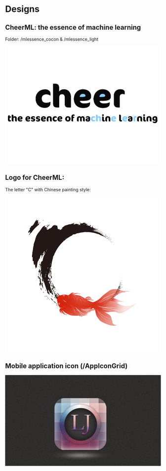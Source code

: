 
# Designs

## CheerML: the essence of machine learning 

Folder: /mlessence_cocon & /mlessence_light

![CheerML](/mlessence_cocon/mlessence_blue2.png)

## Logo for CheerML:

The letter "C" with Chinese painting style:

![CheerML logo](/mlessence/logo.png)


## Mobile application icon (/AppIconGrid)

![icon](/AppIconGrid/AppIconGrid.jpg)


